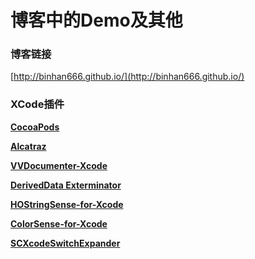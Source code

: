 # 博客中的Demo及其他

### 博客链接
[http://binhan666.github.io/](http://binhan666.github.io/)

### XCode插件
**[CocoaPods](https://github.com/CocoaPods/CocoaPods)**

**[Alcatraz](https://github.com/alcatraz/Alcatraz)**

**[VVDocumenter-Xcode](https://github.com/onevcat/VVDocumenter-Xcode)**

**[DerivedData Exterminator](https://github.com/kattrali/deriveddata-exterminator)**

**[HOStringSense-for-Xcode](https://github.com/holtwick/HOStringSense-for-Xcode)**

**[ColorSense-for-Xcode](https://github.com/omz/ColorSense-for-Xcode)**

**[SCXcodeSwitchExpander](https://github.com/stefanceriu/SCXcodeSwitchExpander)**
